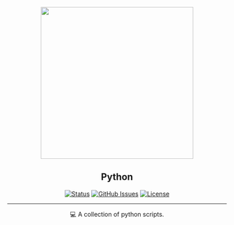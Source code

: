 <p align="center">
  <a href="https://github.com/Alitejawi/Clean-macOS-Setup">
 <img width=350px src="https://www.vectorlogo.zone/logos/python/python-official.svg"></a>
</p>

<h2 align="center">Python</h2>

<div align="center">

[![Status](https://img.shields.io/github/last-commit/Alitejawi/Python.svg?style=flat-square)](https://github.com/Alitejawi/Python/commits/master)
[![GitHub Issues](https://img.shields.io/github/issues/Alitejawi/Python.svg?style=flat-square)](https://github.com/Alitejawi/Python/issues)
[![License](https://img.shields.io/github/license/Alitejawi/Python?style=flat-square)](https://github.com/Alitejawi/Python/blob/master/LICENSE)

</div>


---

<p align="center">
💻 A collection of python scripts.
  <br>
</p>